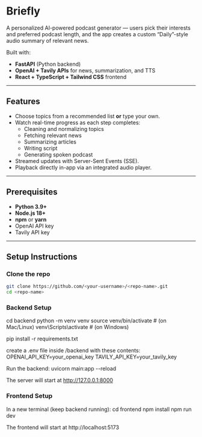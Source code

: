 # Briefly
A personalized AI-powered podcast generator — users pick their interests and preferred podcast length, and the app creates a custom “Daily”-style audio summary of relevant news.

Built with:
- **FastAPI** (Python backend)
- **OpenAI + Tavily APIs** for news, summarization, and TTS
- **React + TypeScript + Tailwind CSS** frontend

---

## Features

- Choose topics from a recommended list **or** type your own.
- Watch real-time progress as each step completes:
  - Cleaning and normalizing topics
  - Fetching relevant news
  - Summarizing articles
  - Writing script
  - Generating spoken podcast
- Streamed updates with Server-Sent Events (SSE).
- Playback directly in-app via an integrated audio player.

---

## Prerequisites

- **Python 3.9+**
- **Node.js 18+**
- **npm** or **yarn**
- OpenAI API key
- Tavily API key

---

## Setup Instructions

###  Clone the repo

```bash
git clone https://github.com/<your-username>/<repo-name>.git
cd <repo-name>
```

### Backend Setup

cd backend
python -m venv venv
source venv/bin/activate   # (on Mac/Linux)
venv\Scripts\activate      # (on Windows)

pip install -r requirements.txt

create a .env file inside /backend with these contents:
OPENAI_API_KEY=your_openai_key
TAVILY_API_KEY=your_tavily_key

Run the backend:
uvicorn main:app --reload

The server will start at http://127.0.0.1:8000

### Frontend Setup
In a new terminal (keep backend running):
cd frontend
npm install
npm run dev

The frontend will start at http://localhost:5173